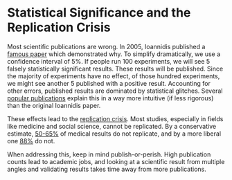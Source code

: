 # Statistical Significance and the Replication Crisis

Most scientific publications are wrong. In 2005, Ioannidis published a
[famous paper](https://www.ncbi.nlm.nih.gov/pmc/articles/PMC1182327/)
which demonstrated why. To simplify dramatically, we use a confidence
interval of 5%. If people run 100 experiments, we will see 5 falsely
statistically significant results. These results will be
published. Since the majority of experiments have no effect, of those
hundred experiments, we might see another 5 published with a positive
result. Accounting for other errors, published results are dominated
by statistical glitches. Several [popular
publications](http://bigthink.com/neurobonkers/believe-it-or-not-most-published-research-findings-are-probably-false)
explain this in a way more intuitive (if less rigorous) than the
original Ioannidis paper.

These effects lead to the [replication
crisis](https://en.wikipedia.org/wiki/Replication_crisis). Most
studies, especially in fields like medicine and social science, cannot
be replicated. By a conservative estimate,
[50-65%](http://www.nature.com/nrd/journal/v10/n9/full/nrd3545.html)
of medical results do not replicate, and by a more liberal one
[88%](http://www.reuters.com/article/us-science-cancer-idUSBRE82R12P20120328)
do not.

When addressing this, keep in mind publish-or-perish. High publication
counts lead to academic jobs, and looking at a scientific result from
multiple angles and validating results takes time away from more
publications.